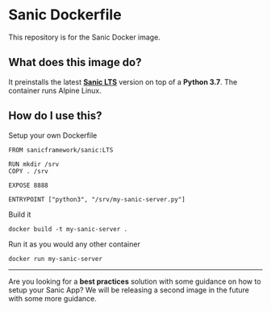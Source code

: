 # Sanic Dockerfile

This repository is for the Sanic Docker image.

## What does this image do?

It preinstalls the latest [**Sanic LTS**](https://sanic.readthedocs.io/en/18.12.0/) version on top of a **Python 3.7**. The container runs Alpine Linux.

## How do I use this?

Setup your own Dockerfile

    FROM sanicframework/sanic:LTS

    RUN mkdir /srv
    COPY . /srv

    EXPOSE 8888

    ENTRYPOINT ["python3", "/srv/my-sanic-server.py"]

Build it

    docker build -t my-sanic-server .

Run it as you would any other container

    docker run my-sanic-server

---

Are you looking for a **best practices** solution with some guidance on how to setup your Sanic App? We will be releasing a second image in the future with some more guidance.
